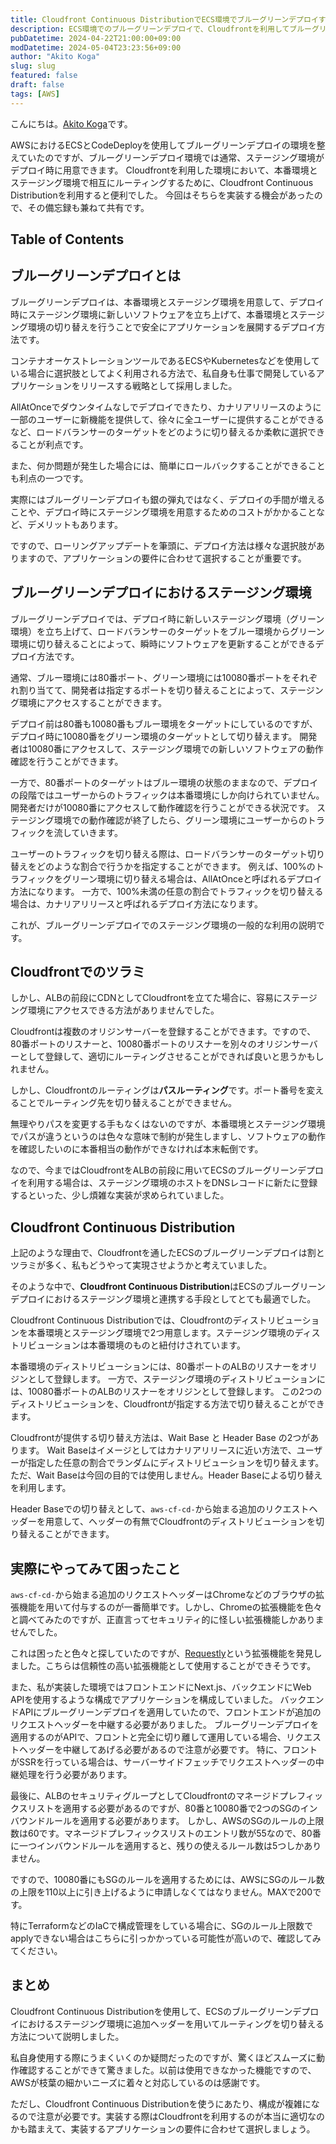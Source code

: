 ```yaml
---
title: Cloudfront Continuous DistributionでECS環境でブルーグリーンデプロイする
description: ECS環境でのブルーグリーンデプロイで、Cloudfrontを利用してブルーグリーンデプロイのステージング環境にルーティングする機会があったので共有します。
pubDatetime: 2024-04-22T21:00:00+09:00
modDatetime: 2024-05-04T23:23:56+09:00
author: "Akito Koga"
slug: slug
featured: false
draft: false
tags: [AWS]
---
```


こんにちは。[Akito Koga](https://twitter.com/akito121215)です。

AWSにおけるECSとCodeDeployを使用してブルーグリーンデプロイの環境を整えていたのですが、ブルーグリーンデプロイ環境では通常、ステージング環境がデプロイ時に用意できます。
Cloudfrontを利用した環境において、本番環境とステージング環境で相互にルーティングするために、Cloudfront Continuous Distributionを利用すると便利でした。
今回はそちらを実装する機会があったので、その備忘録も兼ねて共有です。

## Table of Contents

## ブルーグリーンデプロイとは

ブルーグリーンデプロイは、本番環境とステージング環境を用意して、デプロイ時にステージング環境に新しいソフトウェアを立ち上げて、本番環境とステージング環境の切り替えを行うことで安全にアプリケーションを展開するデプロイ方法です。

コンテナオーケストレーションツールであるECSやKubernetesなどを使用している場合に選択肢としてよく利用される方法で、私自身も仕事で開発しているアプリケーションをリリースする戦略として採用しました。

AllAtOnceでダウンタイムなしでデプロイできたり、カナリアリリースのように一部のユーザーに新機能を提供して、徐々に全ユーザーに提供することができるなど、ロードバランサーのターゲットをどのように切り替えるか柔軟に選択できることが利点です。

また、何か問題が発生した場合には、簡単にロールバックすることができることも利点の一つです。

実際にはブルーグリーンデプロイも銀の弾丸ではなく、デプロイの手間が増えることや、デプロイ時にステージング環境を用意するためのコストがかかることなど、デメリットもあります。

ですので、ローリングアップデートを筆頭に、デプロイ方法は様々な選択肢がありますので、アプリケーションの要件に合わせて選択することが重要です。

## ブルーグリーンデプロイにおけるステージング環境

ブルーグリーンデプロイでは、デプロイ時に新しいステージング環境（グリーン環境）を立ち上げて、ロードバランサーのターゲットをブルー環境からグリーン環境に切り替えることによって、瞬時にソフトウェアを更新することができるデプロイ方法です。

通常、ブルー環境には80番ポート、グリーン環境には10080番ポートをそれぞれ割り当てて、開発者は指定するポートを切り替えることによって、ステージング環境にアクセスすることができます。

デプロイ前は80番も10080番もブルー環境をターゲットにしているのですが、デプロイ時に10080番をグリーン環境のターゲットとして切り替えます。
開発者は10080番にアクセスして、ステージング環境での新しいソフトウェアの動作確認を行うことができます。

一方で、80番ポートのターゲットはブルー環境の状態のままなので、デプロイの段階ではユーザーからのトラフィックは本番環境にしか向けられていません。
開発者だけが10080番にアクセスして動作確認を行うことができる状況です。
ステージング環境での動作確認が終了したら、グリーン環境にユーザーからのトラフィックを流していきます。

ユーザーのトラフィックを切り替える際は、ロードバランサーのターゲット切り替えをどのような割合で行うかを指定することができます。
例えば、100%のトラフィックをグリーン環境に切り替える場合は、AllAtOnceと呼ばれるデプロイ方法になります。
一方で、100%未満の任意の割合でトラフィックを切り替える場合は、カナリアリリースと呼ばれるデプロイ方法になります。

これが、ブルーグリーンデプロイでのステージング環境の一般的な利用の説明です。

## Cloudfrontでのツラミ

しかし、ALBの前段にCDNとしてCloudfrontを立てた場合に、容易にステージング環境にアクセスできる方法がありませんでした。

Cloudfrontは複数のオリジンサーバーを登録することができます。ですので、80番ポートのリスナーと、10080番ポートのリスナーを別々のオリジンサーバーとして登録して、適切にルーティングさせることができれば良いと思うかもしれません。

しかし、Cloudfrontのルーティングは**パスルーティング**です。ポート番号を変えることでルーティング先を切り替えることができません。

無理やりパスを変更する手もなくはないのですが、本番環境とステージング環境でパスが違うというのは色々な意味で制約が発生しますし、ソフトウェアの動作を確認したいのに本番相当の動作ができなければ本末転倒です。

なので、今まではCloudfrontをALBの前段に用いてECSのブルーグリーンデプロイを利用する場合は、ステージング環境のホストをDNSレコードに新たに登録するといった、少し煩雑な実装が求められていました。

## Cloudfront Continuous Distribution

上記のような理由で、Cloudfrontを通したECSのブルーグリーンデプロイは割とツラミが多く、私もどうやって実現させようかと考えていました。

そのような中で、**Cloudfront Continuous Distribution**はECSのブルーグリーンデプロイにおけるステージング環境と連携する手段としてとても最適でした。

Cloudfront Continuous Distributionでは、Cloudfrontのディストリビューションを本番環境とステージング環境で2つ用意します。ステージング環境のディストリビューションは本番環境のものと紐付けされています。

本番環境のディストリビューションには、80番ポートのALBのリスナーをオリジンとして登録します。
一方で、ステージング環境のディストリビューションには、10080番ポートのALBのリスナーをオリジンとして登録します。
この2つのディストリビューションを、Cloudfrontが指定する方法で切り替えることができます。

Cloudfrontが提供する切り替え方法は、Wait Base と Header Base の2つがあります。
Wait Baseはイメージとしてはカナリアリリースに近い方法で、ユーザーが指定した任意の割合でランダムにディストリビューションを切り替えます。
ただ、Wait Baseは今回の目的では使用しません。Header Baseによる切り替えを利用します。

Header Baseでの切り替えとして、`aws-cf-cd-`から始まる追加のリクエストヘッダーを用意して、ヘッダーの有無でCloudfrontのディストリビューションを切り替えることができます。

## 実際にやってみて困ったこと

`aws-cf-cd-`から始まる追加のリクエストヘッダーはChromeなどのブラウザの拡張機能を用いて付与するのが一番簡単です。しかし、Chromeの拡張機能を色々と調べてみたのですが、正直言ってセキュリティ的に怪しい拡張機能しかありませんでした。

これは困ったと色々と探していたのですが、[Requestly](https://requestly.com/)という拡張機能を発見しました。こちらは信頼性の高い拡張機能として使用することができそうです。

また、私が実装した環境ではフロントエンドにNext.js、バックエンドにWeb APIを使用するような構成でアプリケーションを構成していました。
バックエンドAPIにブルーグリーンデプロイを適用していたので、フロントエンドが追加のリクエストヘッダーを中継する必要がありました。
ブルーグリーンデプロイを適用するのがAPIで、フロントと完全に切り離して運用している場合、リクエストヘッダーを中継してあげる必要があるので注意が必要です。
特に、フロントがSSRを行っている場合は、サーバーサイドフェッチでリクエストヘッダーの中継処理を行う必要があります。

最後に、ALBのセキュリティグループとしてCloudfrontのマネージドプレフィックスリストを適用する必要があるのですが、80番と10080番で2つのSGのインバウンドルールを適用する必要があります。
しかし、AWSのSGのルールの上限数は60です。マネージドプレフィックスリストのエントリ数が55なので、80番に一つインバウンドルールを適用すると、残りの使えるルール数は5つしかありません。

ですので、10080番にもSGのルールを適用するためには、AWSにSGのルール数の上限を110以上に引き上げるように申請しなくてはなりません。MAXで200です。

特にTerraformなどのIaCで構成管理をしている場合に、SGのルール上限数でapplyできない場合はこちらに引っかかっている可能性が高いので、確認してみてください。

## まとめ

Cloudfront Continuous Distributionを使用して、ECSのブルーグリーンデプロイにおけるステージング環境に追加ヘッダーを用いてルーティングを切り替える方法について説明しました。

私自身使用する際にうまくいくのか疑問だったのですが、驚くほどスムーズに動作確認することができて驚きました。以前は使用できなかった機能ですので、AWSが枝葉の細かいニーズに着々と対応しているのは感謝です。

ただし、Cloudfront Continuous Distributionを使うにあたり、構成が複雑になるので注意が必要です。実装する際はCloudfrontを利用するのが本当に適切なのかも踏まえて、実装するアプリケーションの要件に合わせて選択しましょう。
